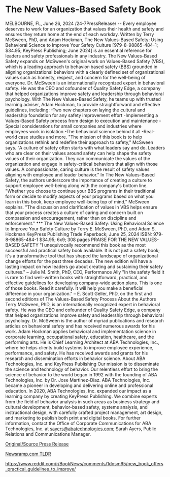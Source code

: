 # The New Values-Based Safety Book

MELBOURNE, FL, June 26, 2024 /24-7PressRelease/ -- Every employee deserves to work for an organization that values their health and safety and ensures they return home at the end of each workday.  Written by Terry McSween, PhD, and Adam Hockman, The New Values-Based Safety: Using Behavioral Science to Improve Your Safety Culture [979-8-98865-484-1; $34.95; KeyPress Publishing; June 2024] is an essential reference for leaders and safety professionals in any industry. The New Values-Based Safety expands on McSween's original work on Values-Based Safety (VBS), which is a leading approach to behavior-based safety (BBS) grounded in aligning organizational behaviors with a clearly defined set of organizational values such as honesty, respect, and concern for the well-being of everyone.  Dr. McSween is an internationally recognized expert in behavioral safety. He was the CEO and cofounder of Quality Safety Edge, a company that helped organizations improve safety and leadership through behavioral psychology. With The New Values-Based Safety, he teams up with trusted learning adviser, Adam Hockman, to provide straightforward and effective guidelines, including:  -Two new chapters on laying the cultural and leadership foundation for any safety improvement effort -Implementing a Values-Based Safety process from design to execution and maintenance -Special considerations for small companies and industries where employees work in isolation -The behavioral science behind it all -Real-world case studies and more.  "The mission of this book is to help organizations rethink and redefine their approach to safety," McSween says. "A culture of safety often starts with what leaders say and do. Leaders who are clear on their values around safety can help shape the safety values of their organization. They can communicate the values of the organization and engage in safety-critical behaviors that align with those values. A compassionate, caring culture is the result of safety values aligning with employee and leader behavior."  In The New Values-Based Safety, the authors underscore the importance of creating a culture to support employee well-being along with the company's bottom line.  "Whether you choose to continue your BBS programs in their traditional form or decide to modify aspects of your programs based on what you learn in this book, keep employee well-being top of mind," McSween explains. "The discussion and clarification of values in VBS helps ensure that your process creates a culture of caring and concern built on compassion and encouragement, rather than on discipline and enforcement."  ***  The New Values-Based Safety: Using Behavioral Science to Improve Your Safety Culture by Terry E. McSween, PhD, and Adam S. Hockman  KeyPress Publishing Trade Paperback; June 25, 2024  ISBN: 979-8-98865-484-1 $34.95; 6x9; 308 pages  PRAISE FOR THE NEW VALUES-BASED SAFETY "I unequivocally recommend this book as the most successful and practical safety book available. It is not just a safety book; it's a transformative tool that has shaped the landscape of organizational change efforts for the past three decades. The new edition will have a lasting impact on how leaders go about creating and sustaining their safety cultures." – Julie M. Smith, PhD, CEO, Performance Ally  "In the safety field it is rare to find well-written books with straightforward, practical, and effective guidelines for developing company-wide action plans. This is one of those books. Read it carefully. It will help you make a beneficial difference in your organization." – E. Scott Geller, PhD, on the first and second editions of The Values-Based Safety Process  About the Authors Terry McSween, PhD, is an internationally recognized expert in behavioral safety. He was the CEO and cofounder of Quality Safety Edge, a company that helped organizations improve safety and leadership through behavioral psychology. Dr. McSween is the author of myriad publications and research articles on behavioral safety and has received numerous awards for his work.   Adam Hockman applies behavioral and implementation science in corporate learning, occupational safety, education, healthcare, and the performing arts. He is Chief Learning Architect at ABA Technologies, Inc., where he helps clients build systems to improve employee experience, performance, and safety. He has received awards and grants for his research and dissemination efforts in behavior science.  About ABA Technologies, Inc. and KeyPress Publishing Our mission is to disseminate the science and technology of behavior. Our relentless effort to bring the science of behavior to the world began in 1992 with the founding of ABA Technologies, Inc. by Dr. Jose Martinez-Diaz. ABA Technologies, Inc. became a pioneer in developing and delivering online and professional education. In 2020, ABA Technologies, Inc. expanded our impact as a learning company by creating KeyPress Publishing. We combine experts from the field of behavior analysis in such areas as business strategy and cultural development, behavior-based safety, systems analysis, and instructional design, with carefully crafted project management, art design, and marketing to publish both print and digital books.   For further information, contact the Office of Corporate Communications for ABA Technologies, Inc. at sayers@abatechnologies.com; Sarah Ayers, Public Relations and Communications Manager. 

[Original/Source Press Release](https://www.24-7pressrelease.com/press-release/511997/the-new-values-based-safety-book)
                    

[Newsramp.com TLDR](None) 

https://www.reddit.com/r/BookNews/comments/1dosm65/new_book_offers_practical_guidelines_to_improve/